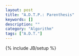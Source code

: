 ```yaml
---
layout: post
title: "A.D.T.P.: Parenthesis"
keywords: []
description: ""
category: "Algorithm"
tags: ["A.D.T."]
---
```

{% include JB/setup %}


